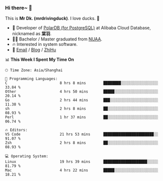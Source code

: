 ### Hi there~ 🫡

This is **Mr Dk. (mrdrivingduck)**. I love ducks. 🦆

- 🍊 Developer of [PolarDB (for PostgreSQL)](https://github.com/ApsaraDB/PolarDB-for-PostgreSQL) at Alibaba Cloud Database, nicknamed as **棠羽**.
- 👨‍🎓 Bachelor / Master graduated from [NUAA](https://en.wikipedia.org/wiki/Nanjing_University_of_Aeronautics_and_Astronautics).
- 🔥 Interested in system software.
- 🔗 [Email](mailto:mrdrivingduck@gmail.com) / [Blog](https://mrdrivingduck.github.io/blog/) / [ZhiHu](https://www.zhihu.com/people/zhang-jing-tang-78)

<!--START_SECTION:waka-->
📊 **This Week I Spent My Time On** 

```text
🕑︎ Time Zone: Asia/Shanghai

💬 Programming Languages: 
C                        8 hrs 8 mins        ████████░░░░░░░░░░░░░░░░░   33.84 % 
Other                    4 hrs 50 mins       █████░░░░░░░░░░░░░░░░░░░░   20.14 % 
Go                       2 hrs 44 mins       ███░░░░░░░░░░░░░░░░░░░░░░   11.38 % 
sh                       2 hrs 8 mins        ██░░░░░░░░░░░░░░░░░░░░░░░   08.93 % 
Perl                     1 hr 37 mins        ██░░░░░░░░░░░░░░░░░░░░░░░   06.74 % 

🔥 Editors: 
VS Code                  21 hrs 53 mins      ███████████████████████░░   91.07 % 
Zsh                      2 hrs 8 mins        ██░░░░░░░░░░░░░░░░░░░░░░░   08.93 % 

💻 Operating System: 
Linux                    19 hrs 39 mins      ████████████████████░░░░░   81.79 % 
Mac                      4 hrs 22 mins       █████░░░░░░░░░░░░░░░░░░░░   18.21 % 
```


<!--END_SECTION:waka-->

<!-- ![Mr Dk.'s GitHub Stats](https://github-readme-stats.vercel.app/api?username=mrdrivingduck&count_private&show_icons=true&theme=buefy) -->

<!-- ![Most Used Languages](https://github-readme-stats.vercel.app/api/top-langs/?username=mrdrivingduck&exclude_repo=mips32-CPU,snort-tcp-socket&theme=buefy&layout=compact&langs_count=10) -->


<!--
**mrdrivingduck/mrdrivingduck** is a ✨ _special_ ✨ repository because its `README.md` (this file) appears on your GitHub profile.

Here are some ideas to get you started:

- 🔭 I’m currently working on ...
- 🌱 I’m currently learning ...
- 👯 I’m looking to collaborate on ...
- 🤔 I’m looking for help with ...
- 💬 Ask me about ...
- 📫 How to reach me: ...
- 😄 Pronouns: ...
- ⚡ Fun fact: ...
-->
